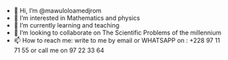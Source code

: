- 👋 Hi, I’m @mawuloloamedjrom
- 👀 I’m interested in Mathematics and physics
- 🌱 I’m currently learning and teaching
- 💞️ I’m looking to collaborate on The Scientific Problems of the millennium
- 📫 How to reach me: write to me by email or WHATSAPP on : +228 97 11 71 55 or call me on 97 22 33 64

<!---
mawuloloamedjrom/mawuloloamedjrom is a ✨ special ✨ repository because its `README.md` (this file) appears on your GitHub profile.
You can click the Preview link to take a look at your changes.
--->
